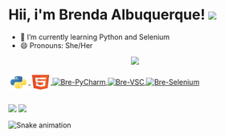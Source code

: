 <h1 align="left"> Hii, i'm Brenda Albuquerque! <img src="https://raw.githubusercontent.com/kaueMarques/kaueMarques/master/hi.gif" width="30px"> </h1>

- 🌱 I’m currently learning Python and Selenium
-  😄 Pronouns: She/Her

<div align="center">
  <a href="https://github.com/brenda-albuquerque">
  <img height="180em" src="https://github-readme-stats.vercel.app/api?username=brenda-albuquerque&show_icons=true&theme=dark&include_all_commits==true&count_private==true"/>
    </div>

</div>
<div style="display: inline_block"><br>
   <img align="center" alt="Bre-Python" height="30" width="40" src="https://raw.githubusercontent.com/devicons/devicon/master/icons/python/python-original.svg">
  <img align="center" alt="Bre-HTML" height="30" width="40" src="https://raw.githubusercontent.com/devicons/devicon/master/icons/html5/html5-original.svg">
  <img align="center" alt="Bre-PyCharm" height="30" width="40"src="https://cdn.jsdelivr.net/gh/devicons/devicon/icons/pycharm/pycharm-original.svg" />
  <img align="center" alt="Bre-VSC" height="30" width="40"src="https://cdn.jsdelivr.net/gh/devicons/devicon/icons/visualstudio/visualstudio-plain.svg" />
  <img align="center" alt="Bre-Selenium" height="30" width="40"src="https://cdn.jsdelivr.net/gh/devicons/devicon/icons/selenium/selenium-original.svg" />
</div>
  
  ##
 
<div> 
  <a href = "mailto:contatobrealbuquerque@gmail.com"><img src="https://img.shields.io/badge/Gmail-D14836?style=for-the-badge&logo=gmail&logoColor=white" target="_blank"></a>
  <a href="https://www.linkedin.com/in/brenda-albuquerque/" target="_blank"><img src="https://img.shields.io/badge/-LinkedIn-%230077B5?style=for-the-badge&logo=linkedin&logoColor=white" target="_blank"></a> 
 
  ![Snake animation](https://github.com/brenda-albuquerque/brenda-albuquerque/blob/output/github-contribution-grid-snake.svg)
 
</div>
  
<!--
**brenda-albuquerque/brenda-albuquerque** is a ✨ _special_ ✨ repository because its `README.md` (this file) appears on your GitHub profile.

Here are some ideas to get you started:

- 🔭 I’m currently working on ...
- 👯 I’m looking to collaborate on ...
- 🤔 I’m looking for help with ...
- 💬 Ask me about ...
- 📫 How to reach me: ...
- ⚡ Fun fact: ...
-->
